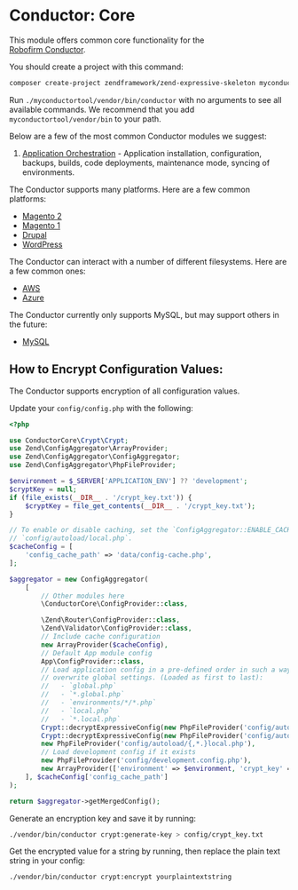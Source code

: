 Conductor: Core
====================================

This module offers common core functionality for the  
[Robofirm Conductor](https://bitbucket.org/robofirm/robofirm-conductor).


You should create a project with this command:

```bash
composer create-project zendframework/zend-expressive-skeleton myconductortool
```

Run `./myconductortool/vendor/bin/conductor` with no arguments to see all available commands. We recommend that you add `myconductortool/vendor/bin` to your path.

Below are a few of the most common Conductor modules we suggest:

1. [Application Orchestration](https://github.com/conductorphp/conductor-application-orchestration) - Application 
   installation, configuration, backups, builds, code deployments, maintenance mode, syncing of environments.

The Conductor supports many platforms. Here are a few common platforms:

* [Magento 2](https://github.com/conductorphp/conductor-magento-2-platform-support)
* [Magento 1](https://github.com/conductorphp/conductor-magento-1-platform-support)
* [Drupal](https://github.com/conductorphp/conductor-drupal-platform-support)
* [WordPress](https://github.com/conductorphp/conductor-wordpress-platform-support)

The Conductor can interact with a number of different filesystems. Here are a few common ones:

* [AWS](https://github.com/conductorphp/conductor-aws-s3-filesystem-support)
* [Azure](https://github.com/conductorphp/conductor-azure-blob-filesystem-support)

The Conductor currently only supports MySQL, but may support others in the future:

* [MySQL](https://github.com/conductorphp/conductor-mysql-database-support)

## How to Encrypt Configuration Values:

The Conductor supports encryption of all configuration values.

Update your `config/config.php` with the following:
```php
<?php

use ConductorCore\Crypt\Crypt;
use Zend\ConfigAggregator\ArrayProvider;
use Zend\ConfigAggregator\ConfigAggregator;
use Zend\ConfigAggregator\PhpFileProvider;

$environment = $_SERVER['APPLICATION_ENV'] ?? 'development';
$cryptKey = null;
if (file_exists(__DIR__ . '/crypt_key.txt')) {
    $cryptKey = file_get_contents(__DIR__ . '/crypt_key.txt');
}

// To enable or disable caching, set the `ConfigAggregator::ENABLE_CACHE` boolean in
// `config/autoload/local.php`.
$cacheConfig = [
    'config_cache_path' => 'data/config-cache.php',
];

$aggregator = new ConfigAggregator(
    [
        // Other modules here
        \ConductorCore\ConfigProvider::class,

        \Zend\Router\ConfigProvider::class,
        \Zend\Validator\ConfigProvider::class,
        // Include cache configuration
        new ArrayProvider($cacheConfig),
        // Default App module config
        App\ConfigProvider::class,
        // Load application config in a pre-defined order in such a way that local settings
        // overwrite global settings. (Loaded as first to last):
        //   - `global.php`
        //   - `*.global.php`
        //   - `environments/*/*.php`
        //   - `local.php`
        //   - `*.local.php`
        Crypt::decryptExpressiveConfig(new PhpFileProvider('config/autoload/{,*.}global.php'), $cryptKey),
        Crypt::decryptExpressiveConfig(new PhpFileProvider('config/autoload/environments/' . $environment . '/{,*.}php'), $cryptKey),
        new PhpFileProvider('config/autoload/{,*.}local.php'),
        // Load development config if it exists
        new PhpFileProvider('config/development.config.php'),
        new ArrayProvider(['environment' => $environment, 'crypt_key' => $cryptKey]),
    ], $cacheConfig['config_cache_path']
);

return $aggregator->getMergedConfig();
```

Generate an encryption key and save it by running:
```bash
./vendor/bin/conductor crypt:generate-key > config/crypt_key.txt
```

Get the encrypted value for a string by running, then replace the plain text string in your config:
```bash
./vendor/bin/conductor crypt:encrypt yourplaintextstring
```
